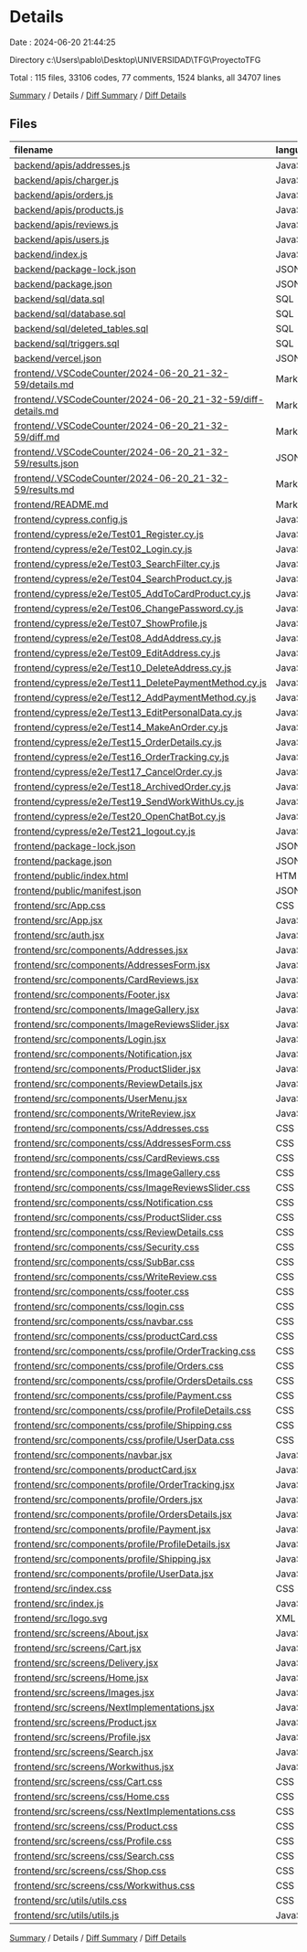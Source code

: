 # Details

Date : 2024-06-20 21:44:25

Directory c:\\Users\\pablo\\Desktop\\UNIVERSIDAD\\TFG\\ProyectoTFG

Total : 115 files,  33106 codes, 77 comments, 1524 blanks, all 34707 lines

[Summary](results.md) / Details / [Diff Summary](diff.md) / [Diff Details](diff-details.md)

## Files
| filename | language | code | comment | blank | total |
| :--- | :--- | ---: | ---: | ---: | ---: |
| [backend/apis/addresses.js](/backend/apis/addresses.js) | JavaScript | 90 | 6 | 12 | 108 |
| [backend/apis/charger.js](/backend/apis/charger.js) | JavaScript | 89 | 4 | 11 | 104 |
| [backend/apis/orders.js](/backend/apis/orders.js) | JavaScript | 129 | 2 | 19 | 150 |
| [backend/apis/products.js](/backend/apis/products.js) | JavaScript | 132 | 0 | 5 | 137 |
| [backend/apis/reviews.js](/backend/apis/reviews.js) | JavaScript | 95 | 1 | 17 | 113 |
| [backend/apis/users.js](/backend/apis/users.js) | JavaScript | 104 | 0 | 14 | 118 |
| [backend/index.js](/backend/index.js) | JavaScript | 55 | 0 | 13 | 68 |
| [backend/package-lock.json](/backend/package-lock.json) | JSON | 2,723 | 0 | 1 | 2,724 |
| [backend/package.json](/backend/package.json) | JSON | 36 | 0 | 1 | 37 |
| [backend/sql/data.sql](/backend/sql/data.sql) | SQL | 376 | 0 | 7 | 383 |
| [backend/sql/database.sql](/backend/sql/database.sql) | SQL | 230 | 0 | 13 | 243 |
| [backend/sql/deleted_tables.sql](/backend/sql/deleted_tables.sql) | SQL | 13 | 0 | 0 | 13 |
| [backend/sql/triggers.sql](/backend/sql/triggers.sql) | SQL | 90 | 0 | 12 | 102 |
| [backend/vercel.json](/backend/vercel.json) | JSON | 15 | 0 | 0 | 15 |
| [frontend/.VSCodeCounter/2024-06-20_21-32-59/details.md](/frontend/.VSCodeCounter/2024-06-20_21-32-59/details.md) | Markdown | 105 | 0 | 6 | 111 |
| [frontend/.VSCodeCounter/2024-06-20_21-32-59/diff-details.md](/frontend/.VSCodeCounter/2024-06-20_21-32-59/diff-details.md) | Markdown | 9 | 0 | 6 | 15 |
| [frontend/.VSCodeCounter/2024-06-20_21-32-59/diff.md](/frontend/.VSCodeCounter/2024-06-20_21-32-59/diff.md) | Markdown | 12 | 0 | 7 | 19 |
| [frontend/.VSCodeCounter/2024-06-20_21-32-59/results.json](/frontend/.VSCodeCounter/2024-06-20_21-32-59/results.json) | JSON | 1 | 0 | 0 | 1 |
| [frontend/.VSCodeCounter/2024-06-20_21-32-59/results.md](/frontend/.VSCodeCounter/2024-06-20_21-32-59/results.md) | Markdown | 35 | 0 | 7 | 42 |
| [frontend/README.md](/frontend/README.md) | Markdown | 38 | 0 | 33 | 71 |
| [frontend/cypress.config.js](/frontend/cypress.config.js) | JavaScript | 6 | 0 | 2 | 8 |
| [frontend/cypress/e2e/Test01_Register.cy.js](/frontend/cypress/e2e/Test01_Register.cy.js) | JavaScript | 18 | 0 | 6 | 24 |
| [frontend/cypress/e2e/Test02_Login.cy.js](/frontend/cypress/e2e/Test02_Login.cy.js) | JavaScript | 13 | 0 | 6 | 19 |
| [frontend/cypress/e2e/Test03_SearchFilter.cy.js](/frontend/cypress/e2e/Test03_SearchFilter.cy.js) | JavaScript | 15 | 0 | 12 | 27 |
| [frontend/cypress/e2e/Test04_SearchProduct.cy.js](/frontend/cypress/e2e/Test04_SearchProduct.cy.js) | JavaScript | 12 | 0 | 7 | 19 |
| [frontend/cypress/e2e/Test05_AddToCardProduct.cy.js](/frontend/cypress/e2e/Test05_AddToCardProduct.cy.js) | JavaScript | 18 | 0 | 12 | 30 |
| [frontend/cypress/e2e/Test06_ChangePassword.cy.js](/frontend/cypress/e2e/Test06_ChangePassword.cy.js) | JavaScript | 22 | 0 | 15 | 37 |
| [frontend/cypress/e2e/Test07_ShowProfile.js](/frontend/cypress/e2e/Test07_ShowProfile.js) | JavaScript | 16 | 0 | 9 | 25 |
| [frontend/cypress/e2e/Test08_AddAddress.cy.js](/frontend/cypress/e2e/Test08_AddAddress.cy.js) | JavaScript | 29 | 0 | 13 | 42 |
| [frontend/cypress/e2e/Test09_EditAddress.cy.js](/frontend/cypress/e2e/Test09_EditAddress.cy.js) | JavaScript | 36 | 0 | 18 | 54 |
| [frontend/cypress/e2e/Test10_DeleteAddress.cy.js](/frontend/cypress/e2e/Test10_DeleteAddress.cy.js) | JavaScript | 19 | 0 | 14 | 33 |
| [frontend/cypress/e2e/Test11_DeletePaymentMethod.cy.js](/frontend/cypress/e2e/Test11_DeletePaymentMethod.cy.js) | JavaScript | 28 | 0 | 16 | 44 |
| [frontend/cypress/e2e/Test12_AddPaymentMethod.cy.js](/frontend/cypress/e2e/Test12_AddPaymentMethod.cy.js) | JavaScript | 23 | 0 | 13 | 36 |
| [frontend/cypress/e2e/Test13_EditPersonalData.cy.js](/frontend/cypress/e2e/Test13_EditPersonalData.cy.js) | JavaScript | 21 | 0 | 12 | 33 |
| [frontend/cypress/e2e/Test14_MakeAnOrder.cy.js](/frontend/cypress/e2e/Test14_MakeAnOrder.cy.js) | JavaScript | 46 | 0 | 27 | 73 |
| [frontend/cypress/e2e/Test15_OrderDetails.cy.js](/frontend/cypress/e2e/Test15_OrderDetails.cy.js) | JavaScript | 47 | 0 | 27 | 74 |
| [frontend/cypress/e2e/Test16_OrderTracking.cy.js](/frontend/cypress/e2e/Test16_OrderTracking.cy.js) | JavaScript | 18 | 0 | 12 | 30 |
| [frontend/cypress/e2e/Test17_CancelOrder.cy.js](/frontend/cypress/e2e/Test17_CancelOrder.cy.js) | JavaScript | 47 | 0 | 27 | 74 |
| [frontend/cypress/e2e/Test18_ArchivedOrder.cy.js](/frontend/cypress/e2e/Test18_ArchivedOrder.cy.js) | JavaScript | 47 | 0 | 27 | 74 |
| [frontend/cypress/e2e/Test19_SendWorkWithUs.cy.js](/frontend/cypress/e2e/Test19_SendWorkWithUs.cy.js) | JavaScript | 22 | 0 | 16 | 38 |
| [frontend/cypress/e2e/Test20_OpenChatBot.cy.js](/frontend/cypress/e2e/Test20_OpenChatBot.cy.js) | JavaScript | 14 | 0 | 7 | 21 |
| [frontend/cypress/e2e/Test21_logout.cy.js](/frontend/cypress/e2e/Test21_logout.cy.js) | JavaScript | 14 | 0 | 6 | 20 |
| [frontend/package-lock.json](/frontend/package-lock.json) | JSON | 20,716 | 0 | 1 | 20,717 |
| [frontend/package.json](/frontend/package.json) | JSON | 55 | 0 | 1 | 56 |
| [frontend/public/index.html](/frontend/public/index.html) | HTML | 20 | 23 | 1 | 44 |
| [frontend/public/manifest.json](/frontend/public/manifest.json) | JSON | 25 | 0 | 1 | 26 |
| [frontend/src/App.css](/frontend/src/App.css) | CSS | 39 | 0 | 7 | 46 |
| [frontend/src/App.jsx](/frontend/src/App.jsx) | JavaScript | 113 | 0 | 10 | 123 |
| [frontend/src/auth.jsx](/frontend/src/auth.jsx) | JavaScript | 14 | 0 | 3 | 17 |
| [frontend/src/components/Addresses.jsx](/frontend/src/components/Addresses.jsx) | JavaScript | 208 | 0 | 20 | 228 |
| [frontend/src/components/AddressesForm.jsx](/frontend/src/components/AddressesForm.jsx) | JavaScript | 75 | 0 | 3 | 78 |
| [frontend/src/components/CardReviews.jsx](/frontend/src/components/CardReviews.jsx) | JavaScript | 48 | 0 | 6 | 54 |
| [frontend/src/components/Footer.jsx](/frontend/src/components/Footer.jsx) | JavaScript | 10 | 0 | 5 | 15 |
| [frontend/src/components/ImageGallery.jsx](/frontend/src/components/ImageGallery.jsx) | JavaScript | 27 | 0 | 6 | 33 |
| [frontend/src/components/ImageReviewsSlider.jsx](/frontend/src/components/ImageReviewsSlider.jsx) | JavaScript | 72 | 0 | 8 | 80 |
| [frontend/src/components/Login.jsx](/frontend/src/components/Login.jsx) | JavaScript | 186 | 0 | 12 | 198 |
| [frontend/src/components/Notification.jsx](/frontend/src/components/Notification.jsx) | JavaScript | 12 | 0 | 4 | 16 |
| [frontend/src/components/ProductSlider.jsx](/frontend/src/components/ProductSlider.jsx) | JavaScript | 37 | 0 | 8 | 45 |
| [frontend/src/components/ReviewDetails.jsx](/frontend/src/components/ReviewDetails.jsx) | JavaScript | 67 | 0 | 15 | 82 |
| [frontend/src/components/UserMenu.jsx](/frontend/src/components/UserMenu.jsx) | JavaScript | 34 | 0 | 6 | 40 |
| [frontend/src/components/WriteReview.jsx](/frontend/src/components/WriteReview.jsx) | JavaScript | 109 | 3 | 15 | 127 |
| [frontend/src/components/css/Addresses.css](/frontend/src/components/css/Addresses.css) | CSS | 102 | 0 | 19 | 121 |
| [frontend/src/components/css/AddressesForm.css](/frontend/src/components/css/AddressesForm.css) | CSS | 181 | 0 | 28 | 209 |
| [frontend/src/components/css/CardReviews.css](/frontend/src/components/css/CardReviews.css) | CSS | 80 | 5 | 16 | 101 |
| [frontend/src/components/css/ImageGallery.css](/frontend/src/components/css/ImageGallery.css) | CSS | 50 | 0 | 8 | 58 |
| [frontend/src/components/css/ImageReviewsSlider.css](/frontend/src/components/css/ImageReviewsSlider.css) | CSS | 75 | 0 | 10 | 85 |
| [frontend/src/components/css/Notification.css](/frontend/src/components/css/Notification.css) | CSS | 38 | 0 | 6 | 44 |
| [frontend/src/components/css/ProductSlider.css](/frontend/src/components/css/ProductSlider.css) | CSS | 49 | 0 | 9 | 58 |
| [frontend/src/components/css/ReviewDetails.css](/frontend/src/components/css/ReviewDetails.css) | CSS | 159 | 0 | 26 | 185 |
| [frontend/src/components/css/Security.css](/frontend/src/components/css/Security.css) | CSS | 61 | 2 | 14 | 77 |
| [frontend/src/components/css/SubBar.css](/frontend/src/components/css/SubBar.css) | CSS | 24 | 0 | 2 | 26 |
| [frontend/src/components/css/WriteReview.css](/frontend/src/components/css/WriteReview.css) | CSS | 62 | 1 | 9 | 72 |
| [frontend/src/components/css/footer.css](/frontend/src/components/css/footer.css) | CSS | 11 | 1 | 7 | 19 |
| [frontend/src/components/css/login.css](/frontend/src/components/css/login.css) | CSS | 215 | 1 | 42 | 258 |
| [frontend/src/components/css/navbar.css](/frontend/src/components/css/navbar.css) | CSS | 267 | 0 | 38 | 305 |
| [frontend/src/components/css/productCard.css](/frontend/src/components/css/productCard.css) | CSS | 151 | 6 | 32 | 189 |
| [frontend/src/components/css/profile/OrderTracking.css](/frontend/src/components/css/profile/OrderTracking.css) | CSS | 184 | 0 | 44 | 228 |
| [frontend/src/components/css/profile/Orders.css](/frontend/src/components/css/profile/Orders.css) | CSS | 206 | 0 | 38 | 244 |
| [frontend/src/components/css/profile/OrdersDetails.css](/frontend/src/components/css/profile/OrdersDetails.css) | CSS | 93 | 1 | 12 | 106 |
| [frontend/src/components/css/profile/Payment.css](/frontend/src/components/css/profile/Payment.css) | CSS | 240 | 0 | 40 | 280 |
| [frontend/src/components/css/profile/ProfileDetails.css](/frontend/src/components/css/profile/ProfileDetails.css) | CSS | 65 | 0 | 13 | 78 |
| [frontend/src/components/css/profile/Shipping.css](/frontend/src/components/css/profile/Shipping.css) | CSS | 95 | 0 | 21 | 116 |
| [frontend/src/components/css/profile/UserData.css](/frontend/src/components/css/profile/UserData.css) | CSS | 166 | 0 | 30 | 196 |
| [frontend/src/components/navbar.jsx](/frontend/src/components/navbar.jsx) | JavaScript | 138 | 1 | 13 | 152 |
| [frontend/src/components/productCard.jsx](/frontend/src/components/productCard.jsx) | JavaScript | 57 | 2 | 10 | 69 |
| [frontend/src/components/profile/OrderTracking.jsx](/frontend/src/components/profile/OrderTracking.jsx) | JavaScript | 242 | 0 | 20 | 262 |
| [frontend/src/components/profile/Orders.jsx](/frontend/src/components/profile/Orders.jsx) | JavaScript | 252 | 0 | 23 | 275 |
| [frontend/src/components/profile/OrdersDetails.jsx](/frontend/src/components/profile/OrdersDetails.jsx) | JavaScript | 125 | 0 | 7 | 132 |
| [frontend/src/components/profile/Payment.jsx](/frontend/src/components/profile/Payment.jsx) | JavaScript | 280 | 1 | 23 | 304 |
| [frontend/src/components/profile/ProfileDetails.jsx](/frontend/src/components/profile/ProfileDetails.jsx) | JavaScript | 35 | 0 | 5 | 40 |
| [frontend/src/components/profile/Shipping.jsx](/frontend/src/components/profile/Shipping.jsx) | JavaScript | 74 | 0 | 6 | 80 |
| [frontend/src/components/profile/UserData.jsx](/frontend/src/components/profile/UserData.jsx) | JavaScript | 166 | 1 | 12 | 179 |
| [frontend/src/index.css](/frontend/src/index.css) | CSS | 12 | 0 | 2 | 14 |
| [frontend/src/index.js](/frontend/src/index.js) | JavaScript | 10 | 0 | 3 | 13 |
| [frontend/src/logo.svg](/frontend/src/logo.svg) | XML | 1 | 0 | 0 | 1 |
| [frontend/src/screens/About.jsx](/frontend/src/screens/About.jsx) | JavaScript | 5 | 0 | 2 | 7 |
| [frontend/src/screens/Cart.jsx](/frontend/src/screens/Cart.jsx) | JavaScript | 169 | 0 | 12 | 181 |
| [frontend/src/screens/Delivery.jsx](/frontend/src/screens/Delivery.jsx) | JavaScript | 6 | 0 | 3 | 9 |
| [frontend/src/screens/Home.jsx](/frontend/src/screens/Home.jsx) | JavaScript | 74 | 0 | 9 | 83 |
| [frontend/src/screens/Images.jsx](/frontend/src/screens/Images.jsx) | JavaScript | 109 | 0 | 20 | 129 |
| [frontend/src/screens/NextImplementations.jsx](/frontend/src/screens/NextImplementations.jsx) | JavaScript | 11 | 0 | 3 | 14 |
| [frontend/src/screens/Product.jsx](/frontend/src/screens/Product.jsx) | JavaScript | 313 | 0 | 21 | 334 |
| [frontend/src/screens/Profile.jsx](/frontend/src/screens/Profile.jsx) | JavaScript | 177 | 1 | 14 | 192 |
| [frontend/src/screens/Search.jsx](/frontend/src/screens/Search.jsx) | JavaScript | 198 | 1 | 17 | 216 |
| [frontend/src/screens/Workwithus.jsx](/frontend/src/screens/Workwithus.jsx) | JavaScript | 97 | 0 | 8 | 105 |
| [frontend/src/screens/css/Cart.css](/frontend/src/screens/css/Cart.css) | CSS | 188 | 0 | 31 | 219 |
| [frontend/src/screens/css/Home.css](/frontend/src/screens/css/Home.css) | CSS | 53 | 0 | 3 | 56 |
| [frontend/src/screens/css/NextImplementations.css](/frontend/src/screens/css/NextImplementations.css) | CSS | 22 | 0 | 3 | 25 |
| [frontend/src/screens/css/Product.css](/frontend/src/screens/css/Product.css) | CSS | 249 | 0 | 52 | 301 |
| [frontend/src/screens/css/Profile.css](/frontend/src/screens/css/Profile.css) | CSS | 214 | 1 | 35 | 250 |
| [frontend/src/screens/css/Search.css](/frontend/src/screens/css/Search.css) | CSS | 231 | 2 | 36 | 269 |
| [frontend/src/screens/css/Shop.css](/frontend/src/screens/css/Shop.css) | CSS | 60 | 0 | 14 | 74 |
| [frontend/src/screens/css/Workwithus.css](/frontend/src/screens/css/Workwithus.css) | CSS | 61 | 2 | 9 | 72 |
| [frontend/src/utils/utils.css](/frontend/src/utils/utils.css) | CSS | 25 | 1 | 5 | 31 |
| [frontend/src/utils/utils.js](/frontend/src/utils/utils.js) | JavaScript | 103 | 8 | 19 | 130 |

[Summary](results.md) / Details / [Diff Summary](diff.md) / [Diff Details](diff-details.md)